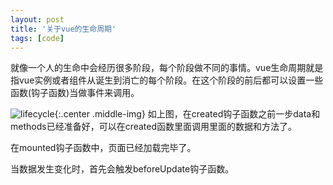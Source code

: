 ```yaml
---
layout: post
title: '关于vue的生命周期'
tags: [code]
---
```



就像一个人的生命中会经历很多阶段，每个阶段做不同的事情。vue生命周期就是指vue实例或者组件从诞生到消亡的每个阶段。在这个阶段的前后都可以设置一些函数(钩子函数)当做事件来调用。

![lifecycle]({{site.img_url}}/lifecycle.png){:.center .middle-img}
如上图，在created钩子函数之前一步data和methods已经准备好，可以在created函数里面调用里面的数据和方法了。

在mounted钩子函数中，页面已经加载完毕了。

当数据发生变化时，首先会触发beforeUpdate钩子函数。
